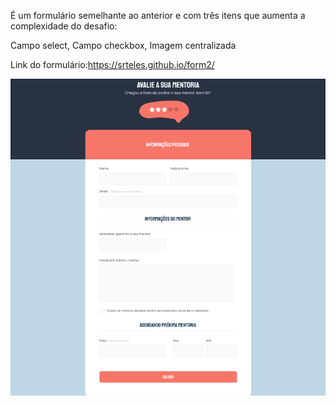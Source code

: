 É um formulário semelhante ao anterior e com três itens que aumenta a complexidade do desafio:

 Campo select, Campo checkbox, Imagem centralizada

Link do formulário:https://srteles.github.io/form2/

<img src="imagem/img2.png" alt="imagem do desafio">
